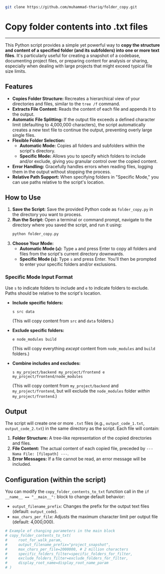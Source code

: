    ```bash
   git clone https://github.com/muhammad-thariq/folder_copy.git
   ```
# Copy folder contents into .txt files

---

This Python script provides a simple yet powerful way to **copy the structure and content of a specified folder (and its subfolders) into one or more text files**. It's particularly useful for creating a snapshot of a codebase, documenting project files, or preparing content for analysis or sharing, especially when dealing with large projects that might exceed typical file size limits.

## Features

* **Copies Folder Structure:** Recreates a hierarchical view of your directories and files, similar to the `tree /f` command.
* **Extracts File Content:** Reads the content of each file and appends it to the output.
* **Automatic File Splitting:** If the output file exceeds a defined character limit (defaulting to 4,000,000 characters), the script automatically creates a new text file to continue the output, preventing overly large single files.
* **Flexible Folder Selection:**
    * **Automatic Mode:** Copies all folders and subfolders within the script's directory.
    * **Specific Mode:** Allows you to specify which folders to include and/or exclude, giving you granular control over the copied content.
* **Error Handling:** Gracefully handles errors when reading files, logging them in the output without stopping the process.
* **Relative Path Support:** When specifying folders in "Specific Mode," you can use paths relative to the script's location.

## How to Use

1.  **Save the Script:** Save the provided Python code as `folder_copy.py` in the directory you want to process.
2.  **Run the Script:** Open a terminal or command prompt, navigate to the directory where you saved the script, and run it using:
    ```bash
    python folder_copy.py
    ```
3.  **Choose Your Mode:**
    * **Automatic Mode (`a`):** Type `a` and press Enter to copy all folders and files from the script's current directory downwards.
    * **Specific Mode (`s`):** Type `s` and press Enter. You'll then be prompted to enter your specific folders and/or exclusions.

### Specific Mode Input Format

Use `s` to indicate folders to include and `e` to indicate folders to exclude. Paths should be relative to the script's location.

* **Include specific folders:**
    ```
    s src data
    ```
    (This will copy content from `src` and `data` folders.)

* **Exclude specific folders:**
    ```
    e node_modules build
    ```
    (This will copy everything *except* content from `node_modules` and `build` folders.)

* **Combine includes and excludes:**
    ```
    s my_project/backend my_project/frontend e my_project/frontend/node_modules
    ```
    (This will copy content from `my_project/backend` and `my_project/frontend`, but will exclude the `node_modules` folder *within* `my_project/frontend`.)

## Output

The script will create one or more `.txt` files (e.g., `output_code_1.txt`, `output_code_2.txt`) in the same directory as the script. Each file will contain:

1.  **Folder Structure:** A tree-like representation of the copied directories and files.
2.  **File Content:** The actual content of each copied file, preceded by `--- Nama File: [filepath] ---`.
3.  **Error Messages:** If a file cannot be read, an error message will be included.

## Configuration (within the script)

You can modify the `copy_folder_contents_to_txt` function call in the `if __name__ == "__main__":` block to change default behavior:

* `output_filename_prefix`: Changes the prefix for the output text files (default: `output_code`).
* `max_chars_per_file`: Adjusts the maximum character limit per output file (default: 4,000,000).

```python
# Example of changing parameters in the main block
# copy_folder_contents_to_txt(
#     root_for_walk_param,
#     output_filename_prefix="project_snapshot",
#     max_chars_per_file=2000000, # 2 million characters
#     specific_folders_filter=specific_folders_for_filter,
#     exclude_folders_filter=exclude_folders_for_filter,
#     display_root_name=display_root_name_param
# )

